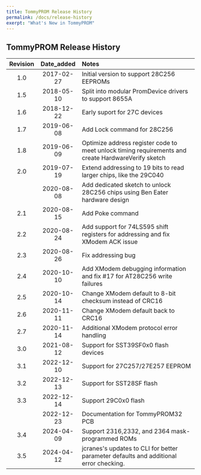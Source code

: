 ```yaml
---
title: TommyPROM Release History
permalink: /docs/release-history
exerpt: "What's New in TommyPROM"
---
```


## TommyPROM Release History

|Revision |Date_added |Notes|
|:---:    |:---:      |:--- |
|1.0      |2017-02-27 |Initial version to support 28C256 EEPROMs|
|1.5      |2018-05-10 |Split into modular PromDevice drivers to support 8655A|
|1.6      |2018-12-22 |Early suport for 27C devices |
|1.7      |2019-06-08 |Add Lock command for 28C256 |
|1.8      |2019-06-09 |Optimize address register code to meet unlock timing requirements and create HardwareVerify sketch|
|2.0      |2019-07-19 |Extend addressing to 19 bits to read larger chips, like the 29C040|
|         |2020-08-08 |Add dedicated sketch to unlock 28C256 chips using Ben Eater hardware design|
|2.1      |2020-08-15 |Add Poke command|
|2.2      |2020-08-24 |Add support for 74LS595 shift registers for addressing and fix XModem ACK issue|
|2.3      |2020-08-26 |Fix addressing bug|
|2.4      |2020-10-10 |Add XModem debugging information and fix #17 for AT28C256 write failures|
|2.5      |2020-10-14 |Change XModem default to 8-bit checksum instead of CRC16|
|2.6      |2020-11-11 |Change XModem default back to CRC16|
|2.7      |2020-11-14 |Additional XModem protocol error handling|
|3.0      |2021-08-12 |Support for SST39SF0x0 flash devices|
|3.1      |2022-12-10 |Support for 27C257/27E257 EEPROM|
|3.2      |2022-12-13 |Support for SST28SF flash|
|3.3      |2022-12-14 |Support 29C0x0 flash|
|         |2022-12-23 |Documentation for TommyPROM32 PCB|
|3.4      |2024-04-09 |Support 2316,2332, and 2364 mask-programmed ROMs|
|3.5      |2024-04-12 |jcranes's updates to CLI for better parameter defaults and additional error checking.|



